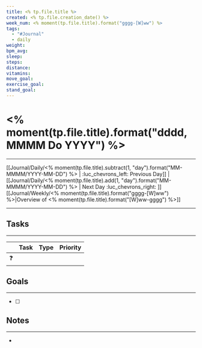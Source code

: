 ```yaml
---
title: <% tp.file.title %>
created: <% tp.file.creation_date() %>
week_num: <% moment(tp.file.title).format("gggg-[W]ww") %>
tags:
  - "#Journal"
  - daily
weight: 
bpm_avg: 
sleep: 
steps: 
distance: 
vitamins: 
move_goal: 
exercise_goal: 
stand_goal:
---
```

# <% moment(tp.file.title).format("dddd, MMMM Do YYYY") %>
---

[[Journal/Daily/<% moment(tp.file.title).subtract(1, "day").format("MM-MMMM/YYYY-MM-DD") %> | :luc_chevrons_left: Previous Day]] | [[Journal/Daily/<% moment(tp.file.title).add(1, "day").format("MM-MMMM/YYYY-MM-DD") %> | Next Day :luc_chevrons_right: ]]
[[Journal/Weekly/<% moment(tp.file.title).format("gggg-[W]ww") %>|Overview of <% moment(tp.file.title).format("[W]ww-gggg") %>]]

---
## Tasks
---

|     | Task | Type | Priority |
| --- | ---- | ---- | -------- |
| ❓   |      |      |          |

## Goals
---
- [ ] 

## Notes
---
- 